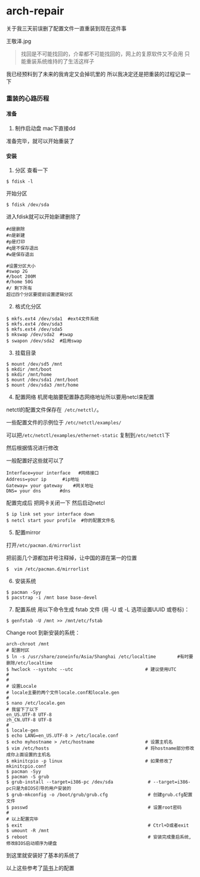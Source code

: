 # arch-repair

关于我三天前误删了配置文件一直重装到现在这件事

王敬泽.jpg

>找回是不可能找回的，介辈都不可能找回的，网上的复原软件又不会用
>只能重装系统维持的了生活这样子

我已经预料到了未来的我肯定又会掉坑里的
所以我决定还是把重装的过程记录一下

### 重装的心路历程
#### 准备
1. 制作启动盘
mac下直接dd

准备完毕，就可以开始重装了
#### 安装
1. 分区
查看一下
```
$ fdisk -l
```
开始分区
```
$ fdisk /dev/sda
```
进入fdisk就可以开始新建删除了
```
#d是删除
#n是新建
#p是打印
#q是不保存退出
#w是保存退出

#设置分区大小
#swap 2G
#/boot 200M
#/home 50G
#/ 剩下所有
超过四个分区要提前设置逻辑分区
```
2.  格式化分区
```
$ mkfs.ext4 /dev/sda1  #ext4文件系统
$ mkfs.ext4 /dev/sda3
$ mkfs.ext4 /dev/sda5
$ mkswap /dev/sda2  #swap
$ swapon /dev/sda2  #启用swap
```
3. 挂载目录
```
$ mount /dev/sd5 /mnt
$ mkdir /mnt/boot
$ mkdir /mnt/home
$ mount /dev/sda1 /mnt/boot
$ mount /dev/sda3 /mnt/home
```
4. 配置网络
机房电脑要配置静态网络地址所以要用netcl来配置

netctl的配置文件保存在` /etc/netctl/`。

一些配置文件的示例位于 `/etc/netctl/examples/`

可以把`/etc/netctl/examples/ethernet-static` 复制到`/etc/netctl`下

然后根据情况进行修改

一般配置好这些就可以了
```
Interface=your interface   #网络接口
Address=your ip      #ip地址
Gateway= your gateway    #网关地址
DNS= your dns       #dns
```
配置完成后 把网卡关闭一下 然后启动netcl
```
$ ip link set your interface down
$ netcl start your profile  #你的配置文件名
```
5. 配置mirror

打开`/etc/pacman.d/mirrorlist`

把前面几个源都加井号注释掉，让中国的源在第一的位置
```
$  vim /etc/pacman.d/mirrorlist
```
6. 安装系统
```
$ pacman -Syy        
$ pacstrap -i /mnt base base-devel        
```
7. 配置系统
用以下命令生成 fstab 文件 (用 -U 或 -L 选项设置UUID 或卷标)：
```
$ genfstab -U /mnt >> /mnt/etc/fstab
```

Change root 到新安装的系统：
```
arch-chroot /mnt
# 配置时区
$ ln -s /usr/share/zoneinfo/Asia/Shanghai /etc/localtime        #有时要删除/etc/localtime
$ hwclock --systohc --utc                           # 建议使用UTC
#
#
# 设置Locale
# locale主要的两个文件locale.conf和locale.gen
# 
$ nano /etc/locale.gen
# 我留下了以下
en_US.UTF-8 UTF-8
zh_CN.UTF-8 UTF-8
#
$ locale-gen
$ echo LANG=en_US.UTF-8 > /etc/locale.conf
$ echo myhostname > /etc/hostname                   # 设置主机名
$ vim /etc/hosts                                    # 将hostname部分修改成你上面设置的主机名
$ mkinitcpio -p linux                               # 如果修改了mkinitcpio.conf
$ pacman -Syy
$ pacman -S grub
$ grub-install --target=i386-pc /dev/sda             # --target=i386-pc只是为BIOS引导的用户安装的
$ grub-mkconfig -o /boot/grub/grub.cfg               # 创建grub.cfg配置文件
$ passwd                                             # 设置root密码
#
# 以上配置完毕
$ exit                                               # Ctrl+D或者exit
$ umount -R /mnt
$ reboot                                             # 安装完成重启系统,修改BIOS启动顺序为硬盘
```
到这里就安装好了基本的系统了

以上这些参考了[简书](https://www.jianshu.com/p/5ab11ed63c1c)上的配置

